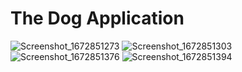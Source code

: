 # The Dog Application
![Screenshot_1672851273](https://user-images.githubusercontent.com/60933239/210607935-d9244433-0d4f-4f44-a3ed-23240ea03d00.png) ![Screenshot_1672851303](https://user-images.githubusercontent.com/60933239/210608063-589053e8-eef1-4cbf-87c8-e9d1660d8479.png)
![Screenshot_1672851376](https://user-images.githubusercontent.com/60933239/210608314-c508aa42-00b4-471b-8755-7db58d6ecb73.png)
![Screenshot_1672851394](https://user-images.githubusercontent.com/60933239/210608361-4f839c5c-46e5-417a-83d5-802179166e2d.png)
